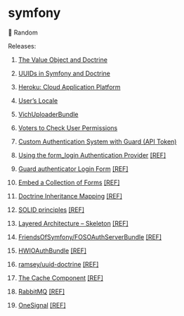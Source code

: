 # symfony
:running: Random

Releases:

1. [The Value Object and Doctrine](https://github.com/habibun/symfony/tree/1.0.1)

1. [UUIDs in Symfony and Doctrine](https://github.com/habibun/symfony/tree/2.0.0)

1. [Heroku: Cloud Application Platform](https://github.com/habibun/symfony/tree/3.0.0)

1. [User’s Locale](https://github.com/habibun/symfony/tree/4.0.0)
   
1. [VichUploaderBundle](https://github.com/habibun/symfony/tree/5.0.0)
   
1. [Voters to Check User Permissions](https://github.com/habibun/symfony/tree/6.0.0)
   
1. [Custom Authentication System with Guard (API Token)](https://github.com/habibun/symfony/tree/7.0.0)

1. [Using the form_login Authentication Provider](https://github.com/habibun/symfony/tree/8.0.0) [[REF]](https://symfony.com/doc/current/security/form_login.html)

1. [Guard authenticator Login Form](https://github.com/habibun/symfony/tree/9.0.0) [[REF]](https://symfony.com/doc/current/security/form_login_setup.html)

1. [Embed a Collection of Forms](https://github.com/habibun/symfony/tree/10.0.0) [[REF]](https://symfony.com/doc/current/form/form_collections.html)

1. [Doctrine Inheritance Mapping](https://github.com/habibun/symfony/tree/11.0.0) [[REF]](https://www.doctrine-project.org/projects/doctrine-orm/en/2.8/reference/inheritance-mapping.html#inheritance-mapping)
   
1. [SOLID principles](https://github.com/habibun/symfony/tree/12.0.0) [[REF]](https://medium.com/analytics-vidhya/dependency-injection-and-solid-principles-with-symfony-the-geocoding-example-f18ad08ed20b)
   
1. [Layered Architecture – Skeleton](https://github.com/habibun/symfony/tree/13.0.0) [[REF]](https://www.thinktocode.com/2018/07/12/layered-architecture-skeleton-example)
   
1. [FriendsOfSymfony/FOSOAuthServerBundle](https://github.com/habibun/symfony/tree/14.0.0) [[REF]](https://github.com/FriendsOfSymfony/FOSOAuthServerBundle)
   
1. [HWIOAuthBundle](https://github.com/habibun/symfony/tree/15.0.0) [[REF]](https://github.com/hwi/HWIOAuthBundle)
   
1. [ramsey/uuid-doctrine](https://github.com/habibun/symfony/tree/16.0.0) [[REF]](https://github.com/ramsey/uuid-doctrine)
   
1. [The Cache Component](https://github.com/habibun/symfony/tree/17.0.0) [[REF]](https://codereviewvideos.com/course/symfony-cache)

1. [RabbitMQ](https://github.com/habibun/symfony/tree/18.0.0) [[REF]](https://medium.com/q-software/symfony-and-rabbitmq-86b14dd604b1)

1. [OneSignal](https://github.com/habibun/symfony/tree/19.0.0) [[REF]](https://onesignal.com/)
